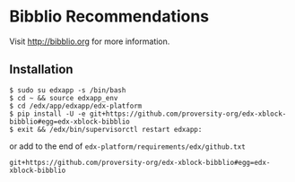 # Bibblio Recommendations

Visit http://bibblio.org for more information.

## Installation

```
$ sudo su edxapp -s /bin/bash
$ cd ~ && source edxapp_env
$ cd /edx/app/edxapp/edx-platform
$ pip install -U -e git+https://github.com/proversity-org/edx-xblock-bibblio#egg=edx-xblock-bibblio
$ exit && /edx/bin/supervisorctl restart edxapp:
```

or add to the end of `edx-platform/requirements/edx/github.txt`

```
git+https://github.com/proversity-org/edx-xblock-bibblio#egg=edx-xblock-bibblio
```